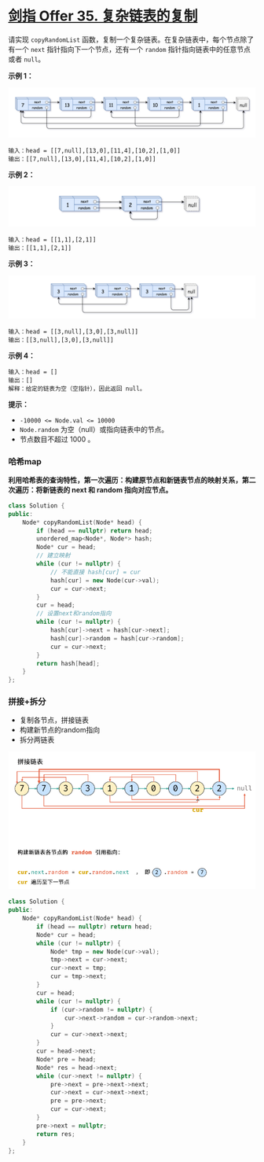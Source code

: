 # [剑指 Offer 35. 复杂链表的复制](https://leetcode.cn/problems/fu-za-lian-biao-de-fu-zhi-lcof/)

请实现 `copyRandomList` 函数，复制一个复杂链表。在复杂链表中，每个节点除了有一个 `next` 指针指向下一个节点，还有一个 `random` 指针指向链表中的任意节点或者 `null`。

**示例 1：**

![img](../../Images/5.复杂链表的复制.assets/e1.png)

```
输入：head = [[7,null],[13,0],[11,4],[10,2],[1,0]]
输出：[[7,null],[13,0],[11,4],[10,2],[1,0]]
```

**示例 2：**

![img](../../Images/5.复杂链表的复制.assets/e2.png)

```
输入：head = [[1,1],[2,1]]
输出：[[1,1],[2,1]]
```

**示例 3：**

**![img](../../Images/5.复杂链表的复制.assets/e3.png)**

```
输入：head = [[3,null],[3,0],[3,null]]
输出：[[3,null],[3,0],[3,null]]
```

**示例 4：**

```
输入：head = []
输出：[]
解释：给定的链表为空（空指针），因此返回 null。
```

**提示：**

- `-10000 <= Node.val <= 10000`
- `Node.random` 为空（null）或指向链表中的节点。
- 节点数目不超过 1000 。

### 哈希map

**利用哈希表的查询特性，第一次遍历：构建原节点和新链表节点的映射关系，第二次遍历：将新链表的 next 和 random 指向对应节点。**

```c++
class Solution {
public:
    Node* copyRandomList(Node* head) {
        if (head == nullptr) return head;
        unordered_map<Node*, Node*> hash;
        Node* cur = head;
        // 建立映射
        while (cur != nullptr) {
            // 不能直接 hash[cur] = cur
            hash[cur] = new Node(cur->val);
            cur = cur->next;
        }
        cur = head;
        // 设置next和random指向
        while (cur != nullptr) {
            hash[cur]->next = hash[cur->next];
            hash[cur]->random = hash[cur->random];
            cur = cur->next;
        }
        return hash[head];
    }
};
```

### 拼接+拆分

- 复制各节点，拼接链表
- 构建新节点的random指向
- 拆分两链表

![image-20220708145152301](../../Images/5.复杂链表的复制.assets/image-20220708145152301.png)

```c++
class Solution {
public:
    Node* copyRandomList(Node* head) {
        if (head == nullptr) return head;
        Node* cur = head;
        while (cur != nullptr) {
            Node* tmp = new Node(cur->val);
            tmp->next = cur->next;
            cur->next = tmp;
            cur = tmp->next;
        }
        cur = head;
        while (cur != nullptr) {
            if (cur->random != nullptr) {
                cur->next->random = cur->random->next;
            }
            cur = cur->next->next;
        }
        cur = head->next;
        Node* pre = head;
        Node* res = head->next;
        while (cur->next != nullptr) {
            pre->next = pre->next->next;
            cur->next = cur->next->next;
            pre = pre->next;
            cur = cur->next;
        }
        pre->next = nullptr;
        return res;
    }
};
```